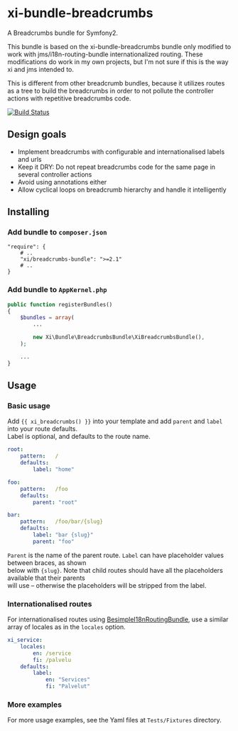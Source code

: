 xi-bundle-breadcrumbs
=====================

A Breadcrumbs bundle for Symfony2.

This bundle is based on the xi-bundle-breadcrumbs bundle only modified to work with jms/i18n-routing-bundle internationalized routing.
These modifications do work in my own projects, but I'm not sure if this is the way xi and jms intended to.

This is different from other breadcrumb bundles, because it utilizes routes  
as a tree to build the breadcrumbs in order to not pollute the controller  
actions with repetitive breadcrumbs code.

[![Build Status](https://secure.travis-ci.org/xi-project/xi-bundle-breadcrumbs.png?branch=service)](http://travis-ci.org/xi-project/xi-bundle-breadcrumbs)


## Design goals

* Implement breadcrumbs with configurable and internationalised labels and urls
* Keep it DRY: Do not repeat breadcrumbs code for the same page in several controller actions
* Avoid using annotations either
* Allow cyclical loops on breadcrumb hierarchy and handle it intelligently


## Installing

### Add bundle to `composer.json`

    "require": {
        # ..
        "xi/breadcrumbs-bundle": ">=2.1"
        # ..
    }

### Add bundle to `AppKernel.php`

```php
public function registerBundles()
{
    $bundles = array(
        ...

        new Xi\Bundle\BreadcrumbsBundle\XiBreadcrumbsBundle(),
    );

    ...
}
```


## Usage


### Basic usage

Add `{{ xi_breadcrumbs() }}` into your template and add `parent` and `label` into your route defaults.  
Label is optional, and defaults to the route name.

```yaml
root:
    pattern:   /
    defaults:
        label: "home"

foo:
    pattern:   /foo
    defaults:
        parent: "root"

bar:
    pattern:   /foo/bar/{slug}
    defaults:
        label: "bar {slug}"
        parent: "foo"
```

`Parent` is the name of the parent route. `Label` can have placeholder values between braces, as shown  
below with `{slug}`. Note that child routes should have all the placeholders available that their parents  
will use – otherwise the placeholders will be stripped from the label.


### Internationalised routes

For internationalised routes using [BesimpleI18nRoutingBundle](https://github.com/BeSimple/BeSimpleI18nRoutingBundle), use a similar array of locales as in the `locales` option.

```yaml
xi_service:
    locales:
        en: /service
        fi: /palvelu
    defaults:
        label:
            en: "Services"
            fi: "Palvelut"
```

### More examples

For more usage examples, see the Yaml files at `Tests/Fixtures` directory.
